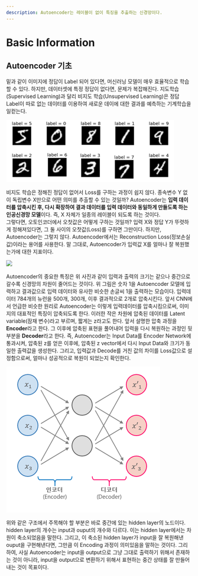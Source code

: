 ```yaml
---
description: Autoencoder는 레이블이 없이 특징을 추출하는 신경망이다.
---
```


# Basic Information

## Autoencoder 기초 

밑과 같이 이미지에 정답이 Label 되어 있다면, 머신러닝 모델이 매우 효율적으로 학습할 수 있다. 하지만, 데이터셋에 특정 정답이 없다면, 문제가 복잡해진다. 지도학습(Supervised Learning)과 달리 비지도 학습(Unsupervised Learning)은 정답 Label이 따로 없는 데이터를 이용하여 새로운 데이에 대한 결과를 예측하는 기계학습을 일컫는다. 

![](<../.gitbook/assets/image (19).png>)

비지도 학습은 정해진 정답이 없어서 Loss를 구하는 과정이 쉽지 않다. 종속변수 Y 없이 독립변수 X만으로 어떤 의미를 추출할 수 있는 것일까? Autoencoder는 **입력 데이터를 압축시킨 후, 다시 확장하여 결과 데이터를 입력 데이터와 동일하게 만들도록 하는 인공신경망 모델**이다. 즉, X 자체가 일종의 레이블이 되도록 하는 것이다.\
그렇다면, 오토인코더에서 오찻값은 어떻게 구하는 것일까? 입력 X와 정답 Y가 뚜렷하게 정해져있다면, 그 둘 사이의 오찻값(Loss)를 구하면 그만이다. 하지만, Autoencoder는 그렇지 않다.  Autoencoder에서는 Reconstruction Loss(정보손실값)이라는 용어를 사용한다. 말 그대로, Autoencoder가 입력값 X를 얼마나 잘 복원했는가에 대한 지표이다. 

![](<../.gitbook/assets/스크린샷 2021-06-30 오후 8.27.58.png>)

Autoencoder의 중요한 특징은 위 사진과 같이 입력과 출력의 크기는 같으나 중간으로 갈수록 신경망의 차원이 줄어드는 것이다. 위 그림은 숫자 1을 Autoencoder 모델에 입력하고 결과값으로 입력 데이터와 유사한 비슷한 손글씨 1을 출력하는 모습이다. 입력데이터 784개의 뉴런을 500개, 300개, 이후 결과적으로 2개로 압축시킨다. 앞서 CNN에서 언급한 비슷한 원리로 Autoencoder는 이렇게 입력데이터를 압축시킴으로써, 이미지의 대표적인 특징이 압축되도록 한다. 이러한 작은 차원에 압축된 데이터를 Latent variable(잠재 변수)라고 부르며, 짧게는 z라고도 한다. 앞서 설명한 압축 과정을 **Encoder**라고 한다. 그 이후에 압축된 표현을 풀어내어 입력을 다시 복원하는 과정인 뒷부분을 **Decoder**라고 한다. 즉, Autoencoder는 Input Data를 Encoder Network에 통과시켜, 압축된 z를 얻은 이후에, 압축된 z vector에서 다시 Input Data와 크기가 동일한 출력값을 생성한다. 그리고, 입력값과 Decode를 거친 값의 차이를 Loss값으로 설정함으로써, 얼마나 성공적으로 복원이 되었는지 확인한다.  

![](<../.gitbook/assets/image (20).png>)

위와 같은 구조에서 주목해야 할 부분은 바로 중간에 있는 hidden layer의 노드이다. hidden layer의 개수는 input과 ouput의 개수와 다르다. 이는 hidden layer에서는 차원이 축소되었음을 말한다. 그리고, 이 축소된 hidden layer가 input을 잘 복원해낸 ouput을 구현해낸다면, 그만큼 이 Encoding 과정이 의미있음을 말하는 것이다. 그리하여, 사실 Autoencoder는  input을 output으로 그냥 그대로 출력하기 위해서 존재하는 것이 아니라, input을 output으로 변환하기 위해서 표현하는 중간 상태를 잘 만들어내는 것이 목표이다. 

